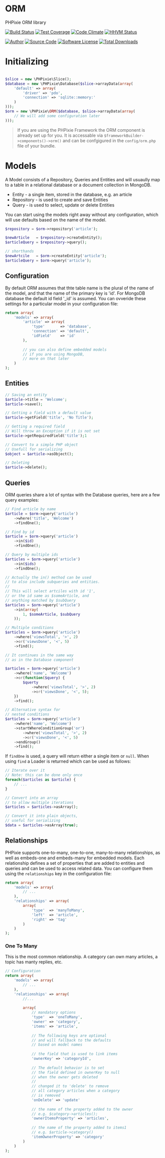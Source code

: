 # ORM

PHPixie ORM library

[![Build Status](https://travis-ci.org/PHPixie/ORM.svg?branch=master)](https://travis-ci.org/PHPixie/ORM)
[![Test Coverage](https://codeclimate.com/github/PHPixie/ORM/badges/coverage.svg)](https://codeclimate.com/github/PHPixie/ORM)
[![Code Climate](https://codeclimate.com/github/PHPixie/ORM/badges/gpa.svg)](https://codeclimate.com/github/PHPixie/ORM)
[![HHVM Status](https://img.shields.io/hhvm/phpixie/orm.svg?style=flat-square)](http://hhvm.h4cc.de/package/phpixie/orm)

[![Author](http://img.shields.io/badge/author-@dracony-blue.svg?style=flat-square)](https://twitter.com/dracony)
[![Source Code](http://img.shields.io/badge/source-phpixie/orm-blue.svg?style=flat-square)](https://github.com/phpixie/orm)
[![Software License](https://img.shields.io/badge/license-BSD-brightgreen.svg?style=flat-square)](https://github.com/phpixie/orm/blob/master/LICENSE)
[![Total Downloads](https://img.shields.io/packagist/dt/phpixie/orm.svg?style=flat-square)](https://packagist.org/packages/phpixie/orm)


# Initializing

```php

$slice = new \PHPixie\Slice();
$database = new \PHPixie\Database($slice->arrayData(array(
    'default' => array(
        'driver' => 'pdo',
        'connection' => 'sqlite::memory:'
    )
)));
$orm = new \PHPixie\ORM($database, $slice->arrayData(array(
    // We will add some configuration later
)));
```

> If you are using the PHPixie Framework the ORM component is already set up for you.
> It is accessable via `$frameworkBuilder->components()->orm()` and can be confgigured
> in the `config/orm.php` file of your bundle.

# Models

A Model consists of a Repository, Queries and Entities and will usuaully map to a table in a relational database
or a document collection in MongoDB.

* Entity - a single item, stored in the database, e.g. an article
* Repository - is used to create and save Entities
* Query - is used to select, update or delete Entities

You can start using the models right away without any configuration, which will use defaults based on the name of the model.

```php
$repository = $orm->repository('article');

$newArticle   = $repository->createEntity();
$articleQuery = $repository->query();

// shorthands
$newArtcile   = $orm->createEntity('article');
$articleQuery = $orm->query('article');
```

## Configuration 

By default ORM assumes that thte table name is the plural of the name of the model, and that the name of the primary key is 'id'.
For MongoDB database the default id field '_id' is assumed. You can ovveride these settings for a particular model in your
configuration file:

```php
return array(
    'models' => array(
        'article' => array(
            'type'       => 'database',
            'connection' => 'default',
            'idField'    => 'id'
        ),
        
        // you can also define embedded models
        // if you are using MongoDB,
        // more on that later
    )
);
```

## Entities

```php
// Saving an entity
$article->title = 'Welcome';
$article->save();

// Getting a field with a default value
$article->getField('title', 'No Title');

// Getting a required field
// Will throw an Exception if it is not set
$article->getRequiredField('title');1

// Convert to a simple PHP object
// Usefull for serializing
$object = $article->asObject();

// Deleting
$article->delete();
```

## Queries

ORM queries share a lot of syntax with the Database queries, here are a few query examples:

```php
// Find article by name
$article = $orm->query('article')
    ->where('title', 'Welcome')
    ->findOne();

// Find by id
$article = $orm->query('article')
    ->in($id)
    ->findOne();

// Query by multiple ids
$articles = $orm->query('article')
    ->in($ids)
    ->findOne();

// Actually the in() method can be used
// to also include subqueries and entities.
//
// This will select artciles with id '1',
// or the id same as $someArticle, and
// anything matched by $subQuery
$articles = $orm->query('article')
    ->in(array(
        1, $someArticle, $subQuery
    ));

// Multiple conditions
$articles = $orm->query('article')
    ->where('viewsTotal', '>', 2)
    ->or('viewsDone', '<', 5)
    ->find();

// It continues in the same way
// as in the Database component

$articles = $orm->query('article')
    ->where('name', 'Welcome')
    ->or(function($query) {
        $querty
            ->where('viewsTotal', '>', 2)
            ->or('viewsDone', '<', 5);
    })
    ->find();

// Alternative syntax for
// nested conditions
$articles = $orm->query('article')
    ->where('name', 'Welcome')
    ->startWhereConditionGroup('or')
        ->where('viewsTotal', '>', 2)
        ->or('viewsDone', '<', 5)
    ->endGroup()
    ->find();
```

If `findOne` is used, a query will return either a single item or `null`.
When using `find` a Loader is returned which can be used as follows:

```php
// Iterate over it
// Note: this can be done only once
foreach($articles as $article) {
    // ...
}

// Convert into an array
// to allow multiple iterations
$articles = $articles->asArray();

// Convert it into plain objects,
// useful for serializing
$data = $articles->asArray(true);
```

## Relationships

PHPixie supports one-to-many, one-to-one, many-to-many relationships,
as well as embeds-one and embeds-many for embedded models. Each relationship
defines a set of properties that are added to entities and queries
and can be used to access related data. You can configure them using the 
`relationships` key in the configuration file:

```php
return array(
    'models' => array(
        // ...
    ),
    'relationships' => array(
        array(
            'type'  => 'manyToMany',
            'left'  => 'article',
            'right' => 'tag'
        )
    )
);
```

### One To Many

This is the most common relationship. A category can own many articles, a topic has manty replies, etc.

```php
// Configuration 
return array(
    'models' => array(
        // ...
    ),
    'relationships' => array(
        //...
        
        array(
            // mandatory options
            'type'  => 'oneToMany',
            'owner' => 'category',
            'items' => 'article',
            
            // The following keys are optional
            // and will fallback to the defaults
            // based on model names
            
            // the field that is used to link items
            'ownerKey' => 'categoryId',
            
            // The default behavior is to set
            // the field defined in ownerKey to null
            // when the owner gets deleted
            //
            // changed it to 'delete' to remove
            // all category articles when a category
            // is removed
            'onDelete' => 'update'
            
            // the name of the property added to the owner
            // e.g. $category->articles();
            'ownerItemsProperty' => 'articles',
            
            // the name of the property added to items1
            // e.g. $article->category()
            'itemOwnerProperty' => 'category'
        )
    )
);
```

